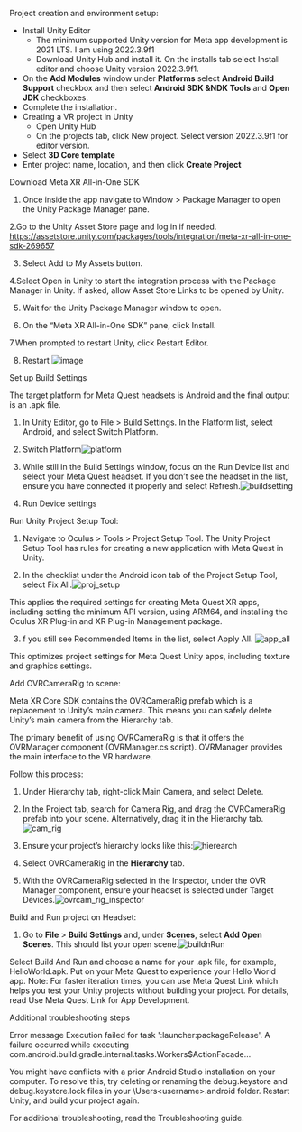 Project creation and environment setup:

- Install Unity Editor
   - The minimum supported Unity version for Meta app development is 2021 LTS. I am using 2022.3.9f1
   - Download Unity Hub and install it. On the installs tab select Install editor and choose Unity version 2022.3.9f1.
- On the **Add Modules** window under **Platforms** select **Android Build Support** checkbox and then select **Android SDK &NDK Tools** and **Open JDK** checkboxes.
- Complete the installation.
- Creating a VR project in Unity
  - Open Unity Hub
  - On the projects tab, click New project. Select version 2022.3.9f1 for editor version.
- Select **3D Core template**
- Enter project name, location, and then click **Create Project**

Download Meta XR All-in-One SDK

1. Once inside the app navigate to Window > Package Manager to open the Unity Package Manager pane.

2.Go to the Unity Asset Store page and log in if needed.
https://assetstore.unity.com/packages/tools/integration/meta-xr-all-in-one-sdk-269657

3. Select Add to My Assets button.

4.Select Open in Unity to start the integration process with the Package Manager in Unity. If asked, allow Asset Store Links to be opened by Unity.

5. Wait for the Unity Package Manager window to open.

6. On the “Meta XR All-in-One SDK” pane, click Install.

7.When prompted to restart Unity, click Restart Editor.

8. Restart
![image](uploads/8a5d006f19a6de6dc48f05b534930059/image.png)


Set up Build Settings

The target platform for Meta Quest headsets is Android and the final output is an .apk file.

1) In Unity Editor, go to File > Build Settings.
In the Platform list, select Android, and select Switch Platform.

2) Switch Platform![platform](uploads/6e018c200ad3dbe226e00095635a4382/platform.png)

3) While still in the Build Settings window, focus on the Run Device list and select your Meta Quest headset. If you don’t see the headset in the list, ensure you have connected it properly and select Refresh.![buildsetting](uploads/92917ef1df056eac4e3a2307d3b17b74/buildsetting.png)

4) Run Device settings



Run Unity Project Setup Tool:

1) Navigate to Oculus > Tools > Project Setup Tool. The Unity Project Setup Tool has rules for creating a new application with Meta Quest in Unity.

2) In the checklist under the Android icon tab of the Project Setup Tool, select Fix All.![proj_setup](uploads/f9bd2b7f8346d84516ffa3541745a943/proj_setup.png)

This applies the required settings for creating Meta Quest XR apps, including setting the minimum API version, using ARM64, and installing the Oculus XR Plug-in and XR Plug-in Management package.

3) f you still see Recommended Items in the list, select Apply All.
![app_all](uploads/7e18d657c1840d71080ad522f6326cfb/app_all.png)

This optimizes project settings for Meta Quest Unity apps, including texture and graphics settings.

Add OVRCameraRig to scene:

Meta XR Core SDK contains the OVRCameraRig prefab which is a replacement to Unity’s main camera. This means you can safely delete Unity’s main camera from the Hierarchy tab.

The primary benefit of using OVRCameraRig is that it offers the OVRManager component (OVRManager.cs script). OVRManager provides the main interface to the VR hardware.

Follow this process:

1) Under Hierarchy tab, right-click Main Camera, and select Delete.

2) In the Project tab, search for Camera Rig, and drag the OVRCameraRig prefab into your scene. Alternatively, drag it in the Hierarchy tab.![cam_rig](uploads/f15151a582be9ac889c4cdd70649f195/cam_rig.png)

3) Ensure your project’s hierarchy looks like this:![hierearch](uploads/f3292eb2af9427db44ec6096db402012/hierearch.png)

4) Select OVRCameraRig in the **Hierarchy** tab.

5) With the OVRCameraRig selected in the Inspector, under the OVR Manager component, ensure your headset is selected under Target Devices.![ovrcam_rig_inspector](uploads/bb186befb40d757fcee02babeb7d85a1/ovrcam_rig_inspector.png)


Build and Run project on Headset:
1) Go to **File** > **Build Settings** and, under **Scenes**, select **Add Open Scenes**. This should list your open scene.![buildnRun](uploads/207640c3643d86e13a2bd29caf7819e1/buildnRun.png)

Select Build And Run and choose a name for your .apk file, for example, HelloWorld.apk.
Put on your Meta Quest to experience your Hello World app.
Note: For faster iteration times, you can use Meta Quest Link which helps you test your Unity projects without building your project. For details, read Use Meta Quest Link for App Development.


Additional troubleshooting steps

Error message Execution failed for task ':launcher:packageRelease'. A failure occurred while executing com.android.build.gradle.internal.tasks.Workers$ActionFacade...

You might have conflicts with a prior Android Studio installation on your computer. To resolve this, try deleting or renaming the debug.keystore and debug.keystore.lock files in your \Users\<username>\.android folder. Restart Unity, and build your project again.

For additional troubleshooting, read the Troubleshooting guide.